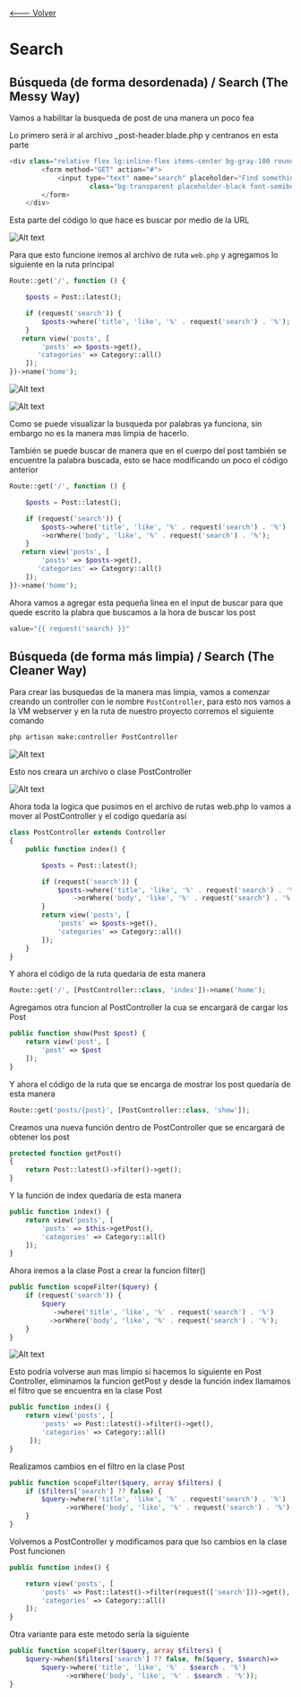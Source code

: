 [<--- Volver](/README.md)

# Search

## Búsqueda (de forma desordenada) / Search (The Messy Way)

Vamos a habilitar la busqueda de post de una manera un poco fea

Lo primero será ir al archivo _post-header.blade.php y centranos en esta parte

```php
<div class="relative flex lg:inline-flex items-center bg-gray-100 rounded-xl px-3 py-2">
        <form method="GET" action="#">
            <input type="text" name="search" placeholder="Find something"
                    class="bg-transparent placeholder-black font-semibold text-sm">
        </form>
    </div>
```

Esta parte del código lo que hace es buscar por medio de la URL

![Alt text](image.png)

Para que esto funcione iremos al archivo de ruta `web.php` y agregamos lo siguiente en la ruta principal

```php
Route::get('/', function () {

    $posts = Post::latest();

    if (request('search')) {
        $posts->where('title', 'like', '%' . request('search') . '%');
    }
   return view('posts', [
        'posts' => $posts->get(),
       'categories' => Category::all()
    ]);
})->name('home');
```

![Alt text](image-1.png)

![Alt text](image-2.png)

Como se puede visualizar la busqueda por palabras ya funciona, sin embargo no es la manera mas limpia de hacerlo.

También se puede buscar de manera que en el cuerpo del post también se encuentre la palabra buscada, esto se hace modificando un poco el código anterior


```php
Route::get('/', function () {

    $posts = Post::latest();

    if (request('search')) {
        $posts->where('title', 'like', '%' . request('search') . '%')
        ->orWhere('body', 'like', '%' . request('search') . '%');
    }
   return view('posts', [
        'posts' => $posts->get(),
       'categories' => Category::all()
    ]);
})->name('home');
```

Ahora vamos a agregar esta pequeña linea en el input de buscar para que quede escrito la plabra que buscamos a la hora de buscar los post

```php
value="{{ request('search) }}"
```

## Búsqueda (de forma más limpia) / Search (The Cleaner Way)

Para crear las busquedas de la manera mas limpia, vamos a comenzar creando un controller con le nombre `PostController`, para esto nos vamos a la VM webserver y en la ruta de nuestro proyecto corremos el siguiente comando

```bash
php artisan make:controller PostController
```

![Alt text](image-3.png)

Esto nos creara un archivo o clase PostController

![Alt text](image-4.png)

Ahora toda la logica que pusimos en el archivo de rutas web.php lo vamos a mover al PostController y el codigo quedaría así

```php
class PostController extends Controller
{
    public function index() {

        $posts = Post::latest();

        if (request('search')) {
            $posts->where('title', 'like', '%' . request('search') . '%')
                ->orWhere('body', 'like', '%' . request('search') . '%');
        }
        return view('posts', [
            'posts' => $posts->get(),
            'categories' => Category::all()
        ]);
    }
}
```

Y ahora el código de la ruta quedaría de esta manera

```php
Route::get('/', [PostController::class, 'index'])->name('home');
```

Agregamos otra funcion al PostController la cua se encargará de cargar los Post

```php
public function show(Post $post) {
    return view('post', [
        'post' => $post
    ]);
}
```

Y ahora el código de la ruta que se encarga de mostrar los post quedaría de esta manera

```php
Route::get('posts/{post}', [PostController::class, 'show']);
```

Creamos una nueva función dentro de PostController que se encargará de obtener los post

```php
protected function getPost()
{
    return Post::latest()->filter()->get();
}
```

Y la función de index quedaría de esta manera

```php
public function index() {
    return view('posts', [
        'posts' => $this->getPost(),
        'categories' => Category::all()
    ]);
}
```

Ahora iremos a la clase Post a crear la funcion filter()

```php
public function scopeFilter($query) {
    if (request('search')) {
        $query
           ->where('title', 'like', '%' . request('search') . '%')
          ->orWhere('body', 'like', '%' . request('search') . '%');
    }
}
```

![Alt text](image-5.png)

Esto podría volverse aun mas limpio si hacemos lo siguiente en Post Controller, eliminamos la funcion getPost y desde la función index llamamos el filtro que se encuentra en la clase Post

```php
public function index() {
    return view('posts', [
        'posts' => Post::latest()->filter()->get(),
        'categories' => Category::all()
     ]);
}
```

Realizamos cambios en el filtro en la clase Post

```php
public function scopeFilter($query, array $filters) {
    if ($filters['search'] ?? false) {
        $query->where('title', 'like', '%' . request('search') . '%')
              ->orWhere('body', 'like', '%' . request('search') . '%');
    }
}
```

Volvemos a PostController y modificamos para que lso cambios en la clase Post funcionen

```php
public function index() {

    return view('posts', [
        'posts' => Post::latest()->filter(request(['search']))->get(),
        'categories' => Category::all()
    ]);
}
```

Otra variante para este metodo sería la siguiente

```php
public function scopeFilter($query, array $filters) {
    $query->when($filters['search'] ?? false, fn($query, $search)=>
        $query->where('title', 'like', '%' . $search . '%')
              ->orWhere('body', 'like', '%' . $search . '%'));
}
```